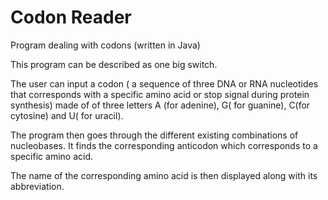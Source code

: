 # Codon Reader
 Program dealing with codons (written in Java)

This program can be described as one big switch.

The user can input a codon ( a sequence of three DNA or RNA nucleotides that corresponds with a specific amino acid or stop signal during protein synthesis)  made of of three letters A (for adenine), G( for guanine), C(for cytosine) and U( for uracil).

The program then goes through the different existing combinations of nucleobases. It finds the corresponding anticodon which corresponds to a specific amino acid.

The name of the corresponding amino acid is then displayed along with its abbreviation.

